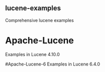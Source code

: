 ## lucene-examples
Comprehensive lucene examples

# Apache-Lucene
Examples in Lucene 4.10.0

#Apache-Lucene-6
Examples in Lucene 6.4.0
